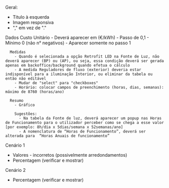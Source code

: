 Geral:
  - Titulo à esquerda
  - Imagem responsiva
  - "," em vez de "."

  Dados
    Custo Unitário
      - Deverá aparecer em (€/kWh)
      - Passo de 0,1
      - Mínimo 0 (não n° negativos)
      - Aparecer somente no passo 1

      Medidas
        - Quando é selecionada a opção Retrofit LED na Fonte de Luz, não deverá aparecer (BP) ou (AP), ou seja, essa condição deverá ser gerada apenas em backoffice/background quando efetua o cálculo
        - A medida Reguladores de fluxo (exterior) deveria estar indisponível para a iluminação Interior, ou eliminar da tabela ou então não editável
        - Mudar de "select" para "checkboxes"
        - Horário: colocar campos de preenchimento (horas, dias, semanas): máximo de 8760 (horas/ano) 

      Resumo
        - Gráfico

        Sugestões:
          - Na tabela da Fonte de luz, deverá aparecer um popup nas Horas de Funcionamento para o utilizador perceber como se chega a esse valor [por exemplo: 8h/dia x 5dias/semana x 52semanas/ano]
          - A nomenclatura de “Horas de Funcionamento”, deverá ser alterada para  “Horas Anuais de funcionamento”

Cenário 1
  - Valores - incorretos (possivelmente arredondamentos)
  - Percentagem (verificar e mostrar)

Cenário 2
  - Percentagem (verificar e mostrar)
